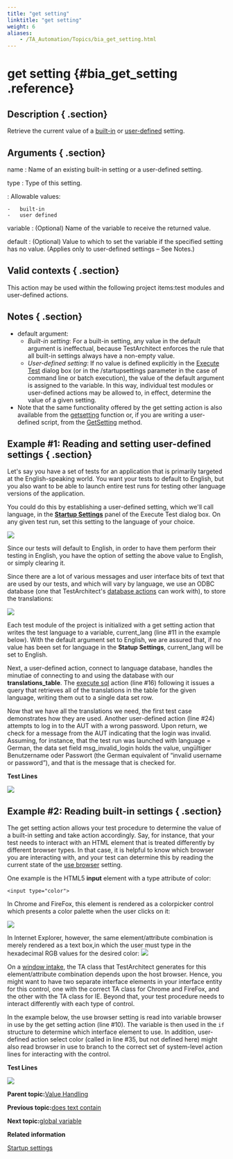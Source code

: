 ```yaml
--- 
title: "get setting"
linktitle: "get setting"
weight: 6
aliases: 
    - /TA_Automation/Topics/bia_get_setting.html
---
```

# get setting {#bia_get_setting .reference}

## Description { .section}

Retrieve the current value of a [built-in](bis_Built_in_settings.html) or [user-defined](aut_defining_user_defined_settings.html) setting.

## Arguments { .section}

name
:   Name of an existing built-in setting or a user-defined setting.

type
:   Type of this setting.

:   Allowable values:

    -   built-in
    -   user defined

variable
:   \(Optional\) Name of the variable to receive the returned value.

default
:   \(Optional\) Value to which to set the variable if the specified setting has no value. \(Applies only to user-defined settings – See Notes.\)

## Valid contexts { .section}

This action may be used within the following project items:test modules and user-defined actions.

## Notes { .section}

-   default argument:
    -   *Built-in setting*: For a built-in setting, any value in the default argument is ineffectual, because TestArchitect enforces the rule that all built-in settings always have a non-empty value.
    -   *User-defined setting*: If no value is defined explicitly in the [Execute Test](aut_defining_user_defined_settings.html) dialog box \(or in the /startupsettings parameter in the case of command line or batch execution\), the value of the default argument is assigned to the variable. In this way, individual test modules or user-defined actions may be allowed to, in effect, determine the value of a given setting.
-   Note that the same functionality offered by the get setting action is also available from the [getsetting](Expressions_functions_getsetting.html) function or, if you are writing a user-defined script, from the [GetSetting](abtf_GetSetting.html) method.

## Example \#1: Reading and setting user-defined settings { .section}

Let's say you have a set of tests for an application that is primarily targeted at the English-speaking world. You want your tests to default to English, but you also want to be able to launch entire test runs for testing other language versions of the application.

You could do this by establishing a user-defined setting, which we'll call language, in the [**Startup Settings**](aut_defining_user_defined_settings.html) panel of the Execute Test dialog box. On any given test run, set this setting to the language of your choice.

![](../Images/bia_get_setting.startup_setting.png)

Since our tests will default to English, in order to have them perform their testing in English, you have the option of setting the above value to English, or simply clearing it.

Since there are a lot of various messages and user interface bits of text that are used by our tests, and which will vary by language, we use an ODBC database \(one that TestArchitect's [database actions](bia_Database.html) can work with\), to store the translations:

![](../Images/bia_get_setting.translation_table.png)

Each test module of the project is initialized with a get setting action that writes the test language to a variable, current\_lang \(line \#11 in the example below\). With the default argument set to English, we are assured that, if no value has been set for language in the **Statup Settings**, current\_lang will be set to English.

Next, a user-defined action, connect to language database, handles the minutiae of connecting to and using the database with our **translations\_table**. The [execute sql](bia_execute_sql.html) action \(line \#16\) following it issues a query that retrieves all of the translations in the table for the given language, writing them out to a single data set row.

Now that we have all the translations we need, the first test case demonstrates how they are used. Another user-defined action \(line \#24\) attempts to log in to the AUT with a wrong password. Upon return, we check for a message from the AUT indicating that the login was invalid. Assuming, for instance, that the test run was launched with language = German, the data set field msg\_invalid\_login holds the value, ungültiger Benutzername oder Passwort \(the German equivalent of “invalid username or password”\), and that is the message that is checked for.

**Test Lines**

![](../Images/bia_get_setting.UDS_example.pgm.png)

## Example \#2: Reading built-in settings { .section}

The get setting action allows your test procedure to determine the value of a built-in setting and take action accordingly. Say, for instance, that your test needs to interact with an HTML element that is treated differently by different browser types. In that case, it is helpful to know which browser you are interacting with, and your test can determine this by reading the current state of the [use browser](bis_use_browser.html) setting.

One example is the HTML5 **input** element with a type attribute of color:

```
<input type="color">
```

In Chrome and FireFox, this element is rendered as a colorpicker control which presents a color palette when the user clicks on it:

![](../Images/bia_get_setting.color_input.chrome.png)

In Internet Explorer, however, the same element/attribute combination is merely rendered as a text box,in which the user must type in the hexadecimal RGB values for the desired color: ![](../Images/bia_get_setting.color_input.ie.png)

On a [window intake](../../TA_Glossary/Topics/glossaryWindowIntake.html), the TA class that TestArchitect generates for this element/attribute combination depends upon the host browser. Hence, you might want to have two separate interface elements in your interface entity for this control, one with the correct TA class for Chrome and FireFox, and the other with the TA class for IE. Beyond that, your test procedure needs to interact differently with each type of control.

In the example below, the use browser setting is read into variable browser in use by the get setting action \(line \#10\). The variable is then used in the `if` structure to determine which interface element to use. In addition, user-defined action select color \(called in line \#35, but not defined here\) might also read browser in use to branch to the correct set of system-level action lines for interacting with the control.

**Test Lines**

![](../Images/bia_get_setting_pgm.r02.png)

**Parent topic:**[Value Handling](../../TA_Automation/Topics/bia_Value_handling.html)

**Previous topic:**[does text contain](../../TA_Automation/Topics/bia_does_text_contain.html)

**Next topic:**[global variable](../../TA_Automation/Topics/bia_global_variable.html)

**Related information**  


[Startup settings](../../TA_Automation/Topics/aut_startup_settings.html)

